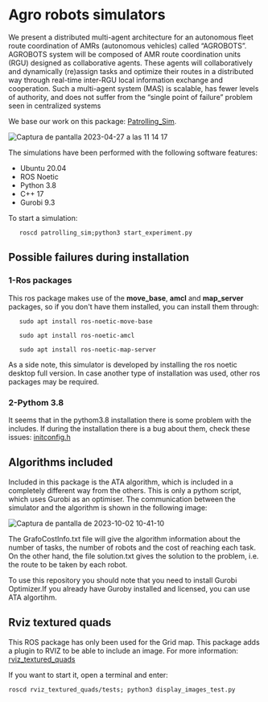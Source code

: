 # Agro robots simulators 

We present a distributed multi-agent architecture for an autonomous fleet route coordination of AMRs (autonomous vehicles) called “AGROBOTS”. AGROBOTS system will be composed of AMR route coordination units (RGU) designed as collaborative agents. These agents will collaboratively and dynamically (re)assign tasks and optimize their routes in a distributed way through real-time inter-RGU local information exchange and cooperation. Such a multi-agent system (MAS) is scalable, has fewer levels of authority, and does not suffer from the “single point of failure” problem seen in centralized systems

We base our work on this package: [Patrolling_Sim](https://github.com/davidbsp/patrolling_sim.git).

![Captura de pantalla 2023-04-27 a las 11 14 17](https://user-images.githubusercontent.com/129373210/234817280-e5cc1ea9-c68b-4ca5-8256-cfc70bc539ce.png)

The simulations have been performed with the following software features:
-	Ubuntu 20.04
-	ROS Noetic
-	Python 3.8
-	C++ 17
-	Gurobi 9.3

To start a simulation:

```
   roscd patrolling_sim;python3 start_experiment.py
```

## Possible failures during installation 
### 1-Ros packages
This ros package makes use of the **move_base**, **amcl** and **map_server** packages, so if you don't have them installed, you can install them through: 

```
   sudo apt install ros-noetic-move-base
```
```
   sudo apt install ros-noetic-amcl
```
```
   sudo apt install ros-noetic-map-server
```
As a side note, this simulator is developed by installing the ros noetic desktop full version. In case another type of installation was used, other ros packages may be required.

### 2-Pythom 3.8
It seems that in the pythom3.8 installation there is some problem with the includes. If during the installation there is a bug about them, check these issues: [initconfig.h](https://bugs.python.org/issue40642)

## Algorithms included
Included in this package is the ATA algorithm, which is included in a completely different way from the others. This is only a pythom script, which uses Gurobi as an optimiser. The communication between the simulator and the algorithm is shown in the following image:

![Captura de pantalla de 2023-10-02 10-41-10](https://github.com/JorgeGutierrezCejudo/AgroRobotSimulator/assets/129373210/3489c25d-2619-443c-9ac3-97a2e813992f)


The GrafoCostInfo.txt file will give the algorithm information about the number of tasks, the number of robots and the cost of reaching each task. On the other hand, the file solution.txt gives the solution to the problem, i.e. the route to be taken by each robot.

To use this repository you should note that you need to install Gurobi Optimizer.If you already have Guroby installed and licensed, you can use ATA algortihm.

## Rviz textured quads
This ROS package has only been used for the Grid map. This package adds a plugin to RVIZ to be able to include an image. For more information: [rviz_textured_quads](https://github.com/lucasw/rviz_textured_quads.git)

If you want to start it, open a terminal and enter:
```
roscd rviz_textured_quads/tests; python3 display_images_test.py
```
